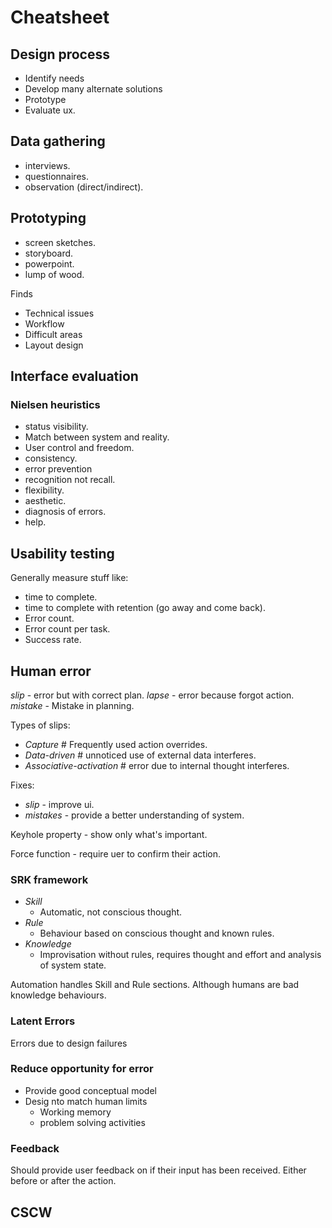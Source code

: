 # Cheatsheet

## Design process

- Identify needs
- Develop many alternate solutions
- Prototype
- Evaluate ux.

## Data gathering
- interviews.
- questionnaires.
- observation (direct/indirect).

## Prototyping
- screen sketches.
- storyboard.
- powerpoint.
- lump of wood.

Finds
- Technical issues
- Workflow
- Difficult areas
- Layout design

## Interface evaluation

### Nielsen heuristics

- status visibility.
- Match between system and reality.
- User control and freedom.
- consistency.
- error prevention
- recognition not recall.
- flexibility.
- aesthetic.
- diagnosis of errors.
- help.

## Usability testing

Generally measure stuff like:
- time to complete.
- time to complete with retention (go away and come back).
- Error count.
- Error count per task.
- Success rate.

## Human error

*slip* - error but with correct plan.
*lapse* - error because forgot action.
*mistake* - Mistake in planning.

Types of slips:
- *Capture* # Frequently used action overrides.
- *Data-driven* # unnoticed use of external data interferes.
- *Associative-activation*  # error due to internal thought interferes.

Fixes:
- *slip* - improve ui.
- *mistakes* - provide a better understanding of system.

Keyhole property - show only what's important.

Force function - require uer to confirm their action.

### SRK framework

- *Skill*
    - Automatic, not conscious thought.
- *Rule*
    - Behaviour based on conscious thought and known rules.
- *Knowledge*
    - Improvisation without rules, requires thought and effort and analysis of system state.

Automation handles Skill and Rule sections. Although humans are bad knowledge
behaviours.

### Latent Errors
Errors due to design failures

### Reduce opportunity for error
- Provide good conceptual model
- Desig nto match human limits
    - Working memory
    - problem solving activities


### Feedback

Should provide user feedback on if their input has been received. Either before
or after the action.

## CSCW


